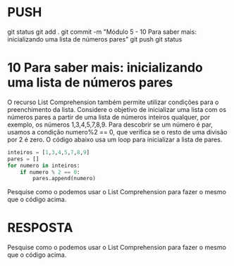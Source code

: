
# ###################################################################################################################################################################
# ###################################################################################################################################################################
# PUSH

git status
git add .
git commit -m "Módulo 5 - 10 Para saber mais: inicializando uma lista de números pares"
git push
git status


# ###################################################################################################################################################################
# ###################################################################################################################################################################
#   10 Para saber mais: inicializando uma lista de números pares

O recurso List Comprehension também permite utilizar condições para o preenchimento da lista. Considere o objetivo de inicializar uma lista com os números pares a partir de uma lista de números inteiros qualquer, por exemplo, os números 1,3,4,5,7,8,9. Para descobrir se um número é par, usamos a condição numero%2 == 0, que verifica se o resto de uma divisão por 2 é zero. O código abaixo usa um loop para inicializar a lista de pares.

~~~~python
inteiros = [1,3,4,5,7,8,9]
pares = []
for numero in inteiros:
    if numero % 2 == 0:
        pares.append(numero)
~~~~

Pesquise como o podemos usar o List Comprehension para fazer o mesmo que o código acima.




# ###################################################################################################################################################################
# ###################################################################################################################################################################
# RESPOSTA

Pesquise como o podemos usar o List Comprehension para fazer o mesmo que o código acima.

